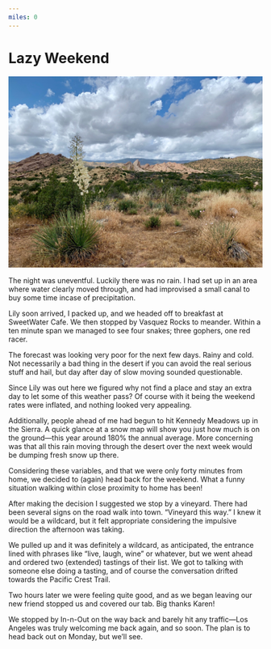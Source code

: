 ```yaml
---
miles: 0
---
```


# Lazy Weekend

![r:75](2019-05-17.jpeg)

The night was uneventful. Luckily there was no rain. I had set up in an area where water clearly moved through, and had improvised a small canal to buy some time incase of precipitation.

Lily soon arrived, I packed up, and we headed off to breakfast at SweetWater Cafe. We then stopped by Vasquez Rocks to meander. Within a ten minute span we managed to see four snakes; three gophers, one red racer.

<!-- more --> 

The forecast was looking very poor for the next few days. Rainy and cold. Not necessarily a bad thing in the desert if you can avoid the real serious stuff and hail, but day after day of slow moving sounded questionable.

Since Lily was out here we figured why not find a place and stay an extra day to let some of this weather pass? Of course with it being the weekend rates were inflated, and nothing looked very appealing.

Additionally, people ahead of me had begun to hit Kennedy Meadows up in the Sierra. A quick glance at a snow map will show you just how much is on the ground—this year around 180% the annual average. More concerning was that all this rain moving through the desert over the next week would be dumping fresh snow up there.

Considering these variables, and that we were only forty minutes from home, we decided to (again) head back for the weekend. What a funny situation walking within close proximity to home has been!

After making the decision I suggested we stop by a vineyard. There had been several signs on the road walk into town. “Vineyard this way.” I knew it would be a wildcard, but it felt appropriate considering the impulsive direction the afternoon was taking.

We pulled up and it was definitely a wildcard, as anticipated, the entrance lined with phrases like “live, laugh, wine” or whatever, but we went ahead and ordered two (extended) tastings of their list. We got to talking with someone else doing a tasting, and of course the conversation drifted towards the Pacific Crest Trail.

Two hours later we were feeling quite good, and as we began leaving our new friend stopped us and covered our tab. Big thanks Karen!

We stopped by In-n-Out on the way back and barely hit any traffic—Los Angeles was truly welcoming me back again, and so soon. The plan is to head back out on Monday, but we’ll see.